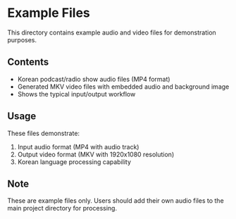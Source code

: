 # Example Files

This directory contains example audio and video files for demonstration purposes.

## Contents

- Korean podcast/radio show audio files (MP4 format)
- Generated MKV video files with embedded audio and background image
- Shows the typical input/output workflow

## Usage

These files demonstrate:
1. Input audio format (MP4 with audio track)
2. Output video format (MKV with 1920x1080 resolution)
3. Korean language processing capability

## Note

These are example files only. Users should add their own audio files to the main project directory for processing.